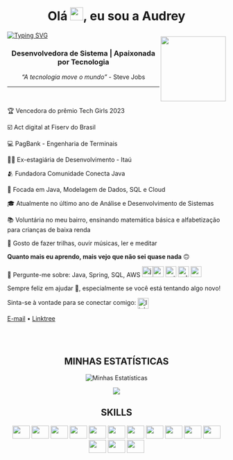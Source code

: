 <h1 align="center">Olá  <img src="https://media.giphy.com/media/hvRJCLFzcasrR4ia7z/giphy.gif" width="30px"/>, eu sou a Audrey </h1>

[![Typing SVG](https://readme-typing-svg.demolab.com?font=Fira+Code&pause=1000&color=fd428d&center=true&vCenter=true&width=1000&lines=Dev+Back-end)](https://git.io/typing-svg)

<img align="right" width="150px" style="margin-top:-20px" src="https://i.imgur.com/f3o8N4L.png"> 

<h3 align="center">Desenvolvedora de Sistema | Apaixonada por Tecnologia</h3>

<p align="center">
  <em>“A tecnologia move o mundo”</em> - Steve Jobs
</p>

---
<br />
<!-- LIST-ACTIVITIES:START -->

🏆 Vencedora do prêmio Tech Girls 2023

☑️ Act digital at Fiserv do Brasil

💻 PagBank - Engenharia de Terminais

👩‍💻 Ex-estagiária de Desenvolvimento - Itaú

🫂 Fundadora Comunidade Conecta Java

🔭 Focada em Java, Modelagem de Dados, SQL e Cloud

🎓 Atualmente no último ano de Análise e Desenvolvimento de Sistemas

📚 Voluntária no meu bairro, ensinando matemática básica e alfabetização para crianças de baixa renda

🌄 Gosto de fazer trilhas, ouvir músicas, ler e meditar

**Quanto mais eu aprendo, mais vejo que não sei quase nada** 🙃

💬 Pergunte-me sobre:
Java, Spring, SQL, AWS
<img src="https://img.icons8.com/color/48/000000/java-coffee-cup-logo--v1.png" alt="java" width="25" height="25"/><img src="https://img.icons8.com/color/48/000000/spring-logo.png" alt="spring" width="25" height="25"/> <img src="https://img.icons8.com/color/48/000000/python.png" alt="python" width="25" height="25"/> <img src="https://img.icons8.com/color/48/000000/sql.png" alt="sql" width="25" height="25"/> <img src="https://cdn.jsdelivr.net/gh/devicons/devicon@latest/icons/amazonwebservices/amazonwebservices-original-wordmark.svg" height="25" width="25"/>  

Sempre feliz em ajudar 🙇, especialmente se você está tentando algo novo!

<!--LIST-ACTIVITIES:END -->
Sinta-se à vontade para se conectar comigo:
<a href="https://linkedin.com/in/audrey-developer" target="blank"><img align="center" src="https://i.pinimg.com/originals/de/b4/6f/deb46f02a59e3b3a2aa58fac16290d63.gif" alt="linkedin" height="25" width="25" /></a>  

<p align="center">
  
  <a href="mailto:audreydev.br@gmail.com">E-mail</a> • 
  <a href="https://linktr.ee/audrey_projetos" target="_blank">Linktree</a>
</p>
<br><br>


<div  align="center">
<h2> MINHAS ESTATÍSTICAS </h2>
	
![Minhas Estatísticas](https://github-readme-stats-eight-theta.vercel.app/api?username=Dry-A&show_icons=true&theme=dracula&include_all_commits=true&count_private=true)
	  
<img src="https://github-readme-stats-eight-theta.vercel.app/api/top-langs/?username=Dry-A&layout=compact&langs_count=8&theme=dracula"/>

<div>	

<div>
  <h2 align="center"> SKILLS </h2>
 
 
<img src="https://cdn.jsdelivr.net/gh/devicons/devicon/icons/java/java-original.svg" height="30" width="40"/>
<img src="https://cdn.jsdelivr.net/gh/devicons/devicon/icons/spring/spring-original.svg" height="30" width="40"/>
<img src="https://cdn.jsdelivr.net/gh/devicons/devicon/icons/python/python-original.svg" height="30" width="40"/>
<img src="https://cdn.jsdelivr.net/gh/devicons/devicon@latest/icons/azuresqldatabase/azuresqldatabase-original.svg" height="30" width="40"/>
<img src="https://cdn.jsdelivr.net/gh/devicons/devicon@latest/icons/amazonwebservices/amazonwebservices-original-wordmark.svg" height="30" width="40"/>         
<img src="https://cdn.jsdelivr.net/gh/devicons/devicon/icons/mysql/mysql-original.svg" height="30" width="40"/>
<img src="https://cdn.jsdelivr.net/gh/devicons/devicon/icons/postgresql/postgresql-original.svg" height="30" width="40"/>
<img src="https://cdn.jsdelivr.net/gh/devicons/devicon@latest/icons/dbeaver/dbeaver-original.svg" height="30" width="40" />  
<img src="https://cdn.jsdelivr.net/gh/devicons/devicon@latest/icons/githubactions/githubactions-original.svg" height="30" width="40" />
<img src="https://cdn.jsdelivr.net/gh/devicons/devicon/icons/docker/docker-original.svg" height="30" width="40"/>
<img src="https://cdn.jsdelivr.net/gh/devicons/devicon@latest/icons/insomnia/insomnia-original.svg" height="30" width="40" />
<img src="https://cdn.jsdelivr.net/gh/devicons/devicon/icons/html5/html5-original.svg" height="30" width="40"/>
<img src="https://cdn.jsdelivr.net/gh/devicons/devicon/icons/css3/css3-original.svg" height="30,5" width="40"/>
<img src="https://cdn.jsdelivr.net/gh/devicons/devicon@latest/icons/javascript/javascript-original.svg" height="30" width="40"/>
    
</div>
<br> 
 

  
  


